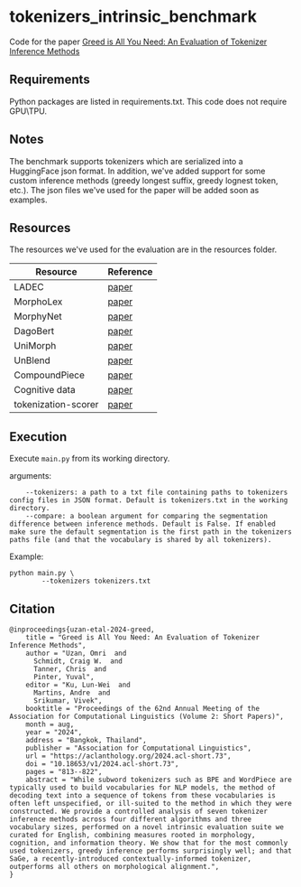 # tokenizers_intrinsic_benchmark

Code for the paper [Greed is All You Need: An Evaluation of Tokenizer Inference Methods](https://aclanthology.org/2024.acl-short.73/)

## Requirements
Python packages are listed in requirements.txt.
This code does not require GPU\TPU.

## Notes
The benchmark supports tokenizers which are serialized into a HuggingFace json format.
In addition, we've added support for some custom inference methods (greedy longest suffix, greedy lognest token, etc.).
The json files we've used for the paper will be added soon as examples.

## Resources
The resources we've used for the evaluation are in the resources folder.

Resource | Reference 
| ------------- | ------------- |
LADEC | [paper](https://www.semanticscholar.org/paper/LADEC%3A-The-Large-Database-of-English-Compounds-Gagn%C3%A9-Spalding/7da138d704ef0fc055825fa132f5c452ed3fb52a)
MorphoLex | [paper](https://www.semanticscholar.org/paper/MorphoLex%3A-A-derivational-morphological-database-S%C3%A1nchez-Guti%C3%A9rrez-Mailhot/3cea3a3eb5b83612a7f8da49fde0d7244058ee06)
MorphyNet | [paper](https://aclanthology.org/2021.sigmorphon-1.5/)
DagoBert | [paper](https://aclanthology.org/2020.emnlp-main.316/)
UniMorph | [paper](https://aclanthology.org/2022.lrec-1.89/)
UnBlend | [paper](https://aclanthology.org/2020.findings-emnlp.138/)
CompoundPiece | [paper](https://aclanthology.org/2023.emnlp-main.24/)
Cognitive data | [paper](https://aclanthology.org/2023.emnlp-main.272/)
tokenization-scorer | [paper](https://aclanthology.org/2023.acl-long.284/)

## Execution
Execute `main.py` from its working directory.

arguments:
```	
	--tokenizers: a path to a txt file containing paths to tokenizers config files in JSON format. Default is tokenizers.txt in the working directory.
	--compare: a boolean argument for comparing the segmentation difference between inference methods. Default is False. If enabled make sure the default segmentation is the first path in the tokenizers paths file (and that the vocabulary is shared by all tokenizers).
```
Example:
```    
python main.py \
        --tokenizers tokenizers.txt
```

## Citation
```
@inproceedings{uzan-etal-2024-greed,
    title = "Greed is All You Need: An Evaluation of Tokenizer Inference Methods",
    author = "Uzan, Omri  and
      Schmidt, Craig W.  and
      Tanner, Chris  and
      Pinter, Yuval",
    editor = "Ku, Lun-Wei  and
      Martins, Andre  and
      Srikumar, Vivek",
    booktitle = "Proceedings of the 62nd Annual Meeting of the Association for Computational Linguistics (Volume 2: Short Papers)",
    month = aug,
    year = "2024",
    address = "Bangkok, Thailand",
    publisher = "Association for Computational Linguistics",
    url = "https://aclanthology.org/2024.acl-short.73",
    doi = "10.18653/v1/2024.acl-short.73",
    pages = "813--822",
    abstract = "While subword tokenizers such as BPE and WordPiece are typically used to build vocabularies for NLP models, the method of decoding text into a sequence of tokens from these vocabularies is often left unspecified, or ill-suited to the method in which they were constructed. We provide a controlled analysis of seven tokenizer inference methods across four different algorithms and three vocabulary sizes, performed on a novel intrinsic evaluation suite we curated for English, combining measures rooted in morphology, cognition, and information theory. We show that for the most commonly used tokenizers, greedy inference performs surprisingly well; and that SaGe, a recently-introduced contextually-informed tokenizer, outperforms all others on morphological alignment.",
}
```
